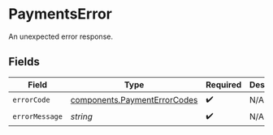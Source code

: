 # PaymentsError

An unexpected error response.


## Fields

| Field                                                                        | Type                                                                         | Required                                                                     | Description                                                                  |
| ---------------------------------------------------------------------------- | ---------------------------------------------------------------------------- | ---------------------------------------------------------------------------- | ---------------------------------------------------------------------------- |
| `errorCode`                                                                  | [components.PaymentErrorCodes](../../models/components/paymenterrorcodes.md) | :heavy_check_mark:                                                           | N/A                                                                          |
| `errorMessage`                                                               | *string*                                                                     | :heavy_check_mark:                                                           | N/A                                                                          |